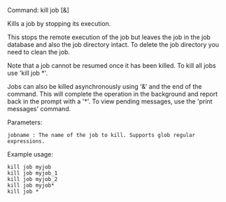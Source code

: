 Command: kill job <jobname> [&]

Kills a job by stopping its execution.

This stops the remote execution of the job but leaves the job in the job database and also the job directory intact.
To delete the job directory you need to clean the job. 

Note that a job cannot be resumed once it has been killed. To kill all jobs use 'kill job *'.

Jobs can also be killed asynchronously using '&' and the end of the command. This will complete the operation
in the background and report back in the prompt with a '*'. To view pending messages, use the 'print messages' command.

Parameters:

    jobname	: The name of the job to kill. Supports glob regular expressions.

Example usage:

    kill job myjob
    kill job myjob_1
    kill job myjob_2
    kill job myjob*
    kill job *




